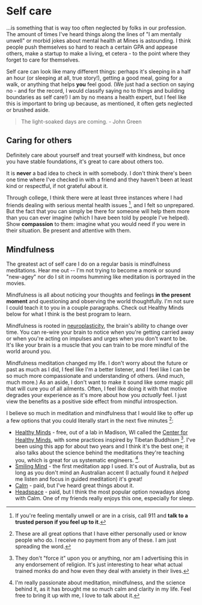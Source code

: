 # Self care

...is something that is way too often neglected by folks in our profession.
The amount of times I've heard things along the lines of "I am mentally unwell"
or morbid jokes about mental health at Mines is astounding. I think people push 
themselves so hard to reach a certain GPA and appease others, make a startup to
make a living, et cetera - to the point where they forget to care
for themselves.

Self care can look like many different things: perhaps it's sleeping in a half
an hour (or sleeping at all, true story!), getting a good meal, going for a walk,
or anything that helps **you** feel good. (We just had a section on saying no - and for the record, I would classify saying no to things and building boundaries as self care!)
I am by no means a health expert, but I feel like this is important to bring up because, as mentioned, it often gets neglected or brushed aside.

> The light-soaked days are coming. - John Green

## Caring for others

Definitely care about yourself and treat yourself with kindness, but once you
have stable foundations, it's great to care about others too.

It is **never** a bad idea to check in with somebody. I don't think there's been
one time where I've checked in with a friend and they haven't been at least kind or
respectful, if not grateful about it.

Through college, I think there were at least three instances where I had friends 
dealing with serious mental health issues [^ref1], and I felt so unprepared. But
the fact that you can simply be there for someone will help them more than you
can ever imagine (which I have been told by people I've helped). Show **compassion**
to them: imagine what you would need if you were in their situation. Be present
and attentive with them.

## Mindfulness

The greatest act of self care I do on a regular basis is mindfulness meditations.
Hear me out -- I'm not trying to become a monk or sound "new-agey" nor do I sit in rooms humming
like meditation is portrayed in the movies.

Mindfulness is all about noticing your thoughts and feelings **in the present moment**
and questioning and observing the world thoughtfully. I'm not sure I could teach it to
you in a couple paragraphs. Check out Healthy Minds below for what I think is the best
program to learn.

Mindfulness is rooted in [neuroplasticity](https://mcpress.mayoclinic.org/healthy-aging/the-power-of-neuroplasticity-how-your-brain-adapts-and-grows-as-you-age/), the brain's ability to 
change over time. You can re-wire your brain to notice when you're getting carried away or
when you're acting on impulses and urges when you don't want to be. It's like your brain
is a muscle that you can train to be more mindful of the world around you.

Mindfulness meditation changed my life. I don't worry about the future or past as much as
I did, I feel like I'm a better listener, and I feel like I can be so much more compassionate
and understanding of others. (And much, much more.) As an aside, I don't want to make it sound
like some magic pill that will cure you of all ailments. Often, I feel like doing it with that
motive degrades your experience as it's more about how you *actually* feel. I just view the
benefits as a positive side effect from mindful introspection.

I believe so much in meditation and mindfulness that I would like to offer up a few
options that you could literally start in the next five minutes [^ref4]:
- [Healthy Minds](https://www.portal.hminnovations.org/launch) - free, out of a lab
in Madison, WI called the [Center for Healthy Minds](https://centerhealthyminds.org), with
some practices inspired by Tibetan Buddhism [^ref2]. I've been using this app for about
two years and I think it's the best one; it also talks about the science behind the meditations
they're teaching you, which is great for us systematic engineers. [^ref3].
- [Smiling Mind](https://www.smilingmind.com.au/smiling-mind-app) - the first meditation app I used. It's out of Australia, but as long as you don't mind an Australian accent (I actually found it *helped* me listen and focus in guided meditation) it's great!
- [Calm](https://www.calm.com/ua-homepage-v2?pid=googleadwords_int&af_channel=googlesem&af_c_id=14668023573&af_adset_id=170649968373&af_ad_id=722102865780&af_siteid=g&af_sub_siteid=&af_keyword=kwd-316578326783&af_sub3=c&af_sub4=CjwKCAiApY-7BhBjEiwAQMrrEcGRuemNJ28f5vczrcs2GlbwG3K5QbFtMWoFD3yycZonA-NV206SvhoCi4IQAvD_BwE&utm_medium=paid&utm_source=googlesem&utm_campaign=14668023573&utm_content=ua-homepage-v2&utm_term=kwd-316578326783&gad_source=1&gbraid=0AAAAAC6g0qel-tdYLcxY6_Kw4py3P6WU1&gclid=CjwKCAiApY-7BhBjEiwAQMrrEcGRuemNJ28f5vczrcs2GlbwG3K5QbFtMWoFD3yycZonA-NV206SvhoCi4IQAvD_BwE) - paid, but I've heard great things about it.
- [Headspace](https://www.headspace.com/?gad_source=1&gbraid=0AAAAADLlnJ2GwRdgwFeJ_qsKgrlOENd8L&gclid=CjwKCAiApY-7BhBjEiwAQMrrEZBOVDLg7CbwMPeqHh2nzkYgNU8jh0TcmEMumlATH46iZBe93Pz1wxoC99QQAvD_BwE) - paid, but I think the most popular option nowadays along with Calm. One of my friends really enjoys this one, especially for sleep.


[^ref1]: If you're feeling mentally unwell or are in a crisis, call 911 and **talk
to a trusted person if you feel up to it**.

[^ref2]: They don't "force it" upon you or anything, nor am I advertising this in
any endorsement of religion. It's just interesting to hear what actual trained monks
do and how even they deal with anxiety in their lives.

[^ref3]: I'm really passionate about meditation, mindfulness, and the science behind it,
as it has brought me so much calm and clarity in my life. Feel free to bring it up with me,
I love to talk about it.

[^ref4]: These are all great options that I have either personally used or know people who do.
I receive no payment from any of these. I am just spreading the word.
